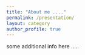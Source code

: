 ```yaml
---
title: "About me ...."
permalink: /presentation/
layout: category
author_profile: true
---
```

some additional info here .....
